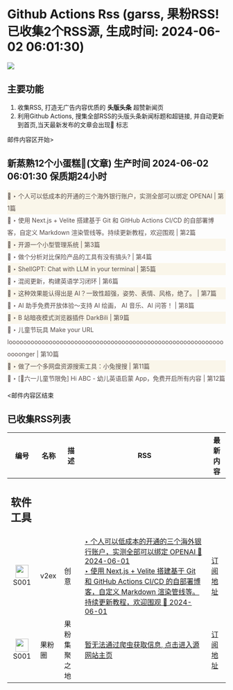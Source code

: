 # Github Actions Rss (garss, 果粉RSS! 已收集2个RSS源, 生成时间: 2024-06-02 06:01:30)

![](https://cdn.jsdelivr.net/gh/xinkeji/garss/_media/ga-rss.png)



## 主要功能
1. 收集RSS, 打造无广告内容优质的 **头版头条** 超赞新闻页
2. 利用Github Actions, 搜集全部RSS的头版头条新闻标题和超链接, 并自动更新到首页,当天最新发布的文章会出现🌈 标志

邮件内容区开始>
<h2>新蒸熟12个小蛋糕🍰(文章) 生产时间 2024-06-02 06:01:30 保质期24小时</h2>

<div style='line-height:3;background-color:#FAF6EA;' ><a href='https://www.v2ex.com/t/1046024#reply4' style="line-height:2;text-decoration:none;display:block;color:#584D49;">🌈 ‣ 个人可以低成本的开通的三个海外银行账户，实测全部可以绑定 OPENAI | 第1篇</a></div><div style='line-height:3;' ><a href='https://www.v2ex.com/t/1045955#reply10' style="line-height:2;text-decoration:none;display:block;color:#584D49;">🌈 ‣ 使用 Next.js + Velite 搭建基于 Git 和 GitHub Actions CI/CD 的自部署博客，自定义 Markdown 渲染管线等。持续更新教程，欢迎围观 | 第2篇</a></div><div style='line-height:3;background-color:#FAF6EA;' ><a href='https://www.v2ex.com/t/1045987#reply0' style="line-height:2;text-decoration:none;display:block;color:#584D49;">🌈 ‣ 开源一个小型管理系统 | 第3篇</a></div><div style='line-height:3;' ><a href='https://www.v2ex.com/t/1045981#reply3' style="line-height:2;text-decoration:none;display:block;color:#584D49;">🌈 ‣ 做个分析对比保险产品的工具有没有搞头? | 第4篇</a></div><div style='line-height:3;background-color:#FAF6EA;' ><a href='https://www.v2ex.com/t/1045974#reply0' style="line-height:2;text-decoration:none;display:block;color:#584D49;">🌈 ‣ ShellGPT: Chat with LLM in your terminal | 第5篇</a></div><div style='line-height:3;' ><a href='https://www.v2ex.com/t/1045925#reply3' style="line-height:2;text-decoration:none;display:block;color:#584D49;">🌈 ‣ 混阅更新，构建英语学习闭环 | 第6篇</a></div><div style='line-height:3;background-color:#FAF6EA;' ><a href='https://www.v2ex.com/t/1045969#reply1' style="line-height:2;text-decoration:none;display:block;color:#584D49;">🌈 ‣ 这种效果能认得出是 AI？一致性超强，姿势、表情、风格，绝了。 | 第7篇</a></div><div style='line-height:3;' ><a href='https://www.v2ex.com/t/1045956#reply1' style="line-height:2;text-decoration:none;display:block;color:#584D49;">🌈 ‣ AI 助手免费开放体验～支持 AI 绘画， AI 音乐、AI 问答！ | 第8篇</a></div><div style='line-height:3;background-color:#FAF6EA;' ><a href='https://www.v2ex.com/t/1045891#reply2' style="line-height:2;text-decoration:none;display:block;color:#584D49;">🌈 ‣ B 站暗夜模式浏览器插件 DarkBili | 第9篇</a></div><div style='line-height:3;' ><a href='https://www.v2ex.com/t/1045884#reply8' style="line-height:2;text-decoration:none;display:block;color:#584D49;">🌈 ‣ 儿童节玩具 Make your URL looooooooooooooooooooooooooooooooooooooooooooooooooooooooooooooonger | 第10篇</a></div><div style='line-height:3;background-color:#FAF6EA;' ><a href='https://www.v2ex.com/t/1045866#reply2' style="line-height:2;text-decoration:none;display:block;color:#584D49;">🌈 ‣ 做了一个多网盘资源搜索工具：小兔搜搜 | 第11篇</a></div><div style='line-height:3;' ><a href='https://www.v2ex.com/t/1045962#reply1' style="line-height:2;text-decoration:none;display:block;color:#584D49;">🌈 ‣ [🎁六一儿童节限免] Hi ABC - 幼儿英语启蒙 App，免费开启所有内容 | 第12篇</a></div>

<邮件内容区结束

## 已收集RSS列表

| 编号 | 名称 | 描述 | RSS | 最新内容 |
| --- | --- | --- | --- | --- |
| <h2 id="软件工具">软件工具</h2> |  |   |  |  |
| <div id="S001" style="text-align: center;"><img src="https://cdn.jsdelivr.net/gh/zhaoolee/garss/_media/favicon/S001.png" width="30px" style="width:30px;height: auto;"/><br><span>S001</span></div> | v2ex | 创意 | [‣ 个人可以低成本的开通的三个海外银行账户，实测全部可以绑定 OPENAI 🌈 2024-06-01](https://www.v2ex.com/t/1046024#reply4)<br/>[‣ 使用 Next.js + Velite 搭建基于 Git 和 GitHub Actions CI/CD 的自部署博客，自定义 Markdown 渲染管线等。持续更新教程，欢迎围观 🌈 2024-06-01](https://www.v2ex.com/t/1045955#reply10) | [订阅地址](https://www.v2ex.com/feed/tab/creative.xml) |
| <div id="S001" style="text-align: center;"><img src="https://cdn.jsdelivr.net/gh/zhaoolee/garss/_media/favicon/S001.png" width="30px" style="width:30px;height: auto;"/><br><span>S001</span></div> | 果粉圈 | 果粉集聚之地 | [暂无法通过爬虫获取信息, 点击进入源网站主页](https://g0f.cn) | [订阅地址](https://g0f.cn/rss.xml) |



